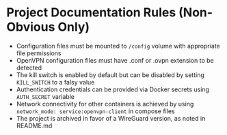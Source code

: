# Project Documentation Rules (Non-Obvious Only)

- Configuration files must be mounted to `/config` volume with appropriate file permissions
- OpenVPN configuration files must have .conf or .ovpn extension to be detected
- The kill switch is enabled by default but can be disabled by setting `KILL_SWITCH` to a falsy value
- Authentication credentials can be provided via Docker secrets using `AUTH_SECRET` variable
- Network connectivity for other containers is achieved by using `network_mode: service:openvpn-client` in compose files
- The project is archived in favor of a WireGuard version, as noted in README.md